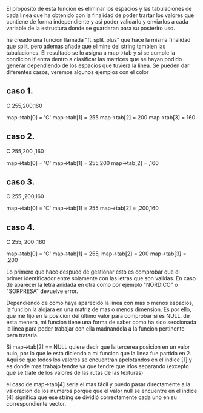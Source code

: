 El proposito de esta funcion es eliminar los espacios y las tabulaciones de cada linea que ha obtenido con la finalidad de poder trartar los valores que contiene de forma independiente y asi poder validarlo y enviarlos a cada variable de la estructura donde se guardaran para su posteriro uso.

he creado una funcion llamada "ft_split_plus" que hace la misma finalidad que split, pero ademas añade que elimine del string tambien las tabulaciones. El resultado se lo asigna a map->tab y si se cumple la condicion if entra dentro a clasificar las matrices que se hayan podido generar dependiendo de los espacios que tuviera la linea. Se pueden dar diferentes casos, veremos algunos ejemplos con el color

caso 1.
-------
C 255,200,160

map->tab[0] = 'C'
map->tab[1] = 255
map->tab[2] = 200
map->tab[3] = 160

caso 2.
-------
C 255,200        ,160

map->tab[0] = 'C'
map->tab[1] = 255,200
map->tab[2] = ,160

caso 3.
-------
C 255   ,200,160

map->tab[0] = 'C'
map->tab[1] =  255
map->tab[2] = ,200,160

caso 4.
-------
C 255,   200      ,160

map->tab[0] = 'C'
map->tab[1] = 255,
map->tab[2] = 200
map->tab[3] = ,200

Lo primero que hace despued de gestionar esto es comprobar que el primer identificador entre solamente con las letras que son validas. En caso de aparecer la letra anidada en otra como por ejemplo "NORDICO" o "SORPRESA" devuelve error.

Dependiendo de como haya aparecido la linea con mas o menos espacios, la funcion la alojara en una matriz de mas o menos dimension. Es por ello, que me fijo en la posicion del último valor para comprobar si es NULL, de esta menera, mi funcion tiene una forma de saber como ha sido seccionada la linea para poder trabajar con ella madnandola a la funcion pertinente para tratarla.

Si map->tab[2] == NULL quiere decir que la tercerea posicion en un valor nulo, por lo que le esta diciendo a mi funcion que la linea fue partida en 2. Aqui se que todos los valores se encuentran apelotandos en el indice [1] y es donde mas trabajo tendre ya que tendre que irlos separando (excepto que se trate de los valores de las rutas de las texturas)

el caso de map->tab[4] seria el mas fácil y puedo pasar directamente a la valoracion de los numeros porque que el valor null se encuentre en el índice [4] significa que ese string se dividió correctamente cada uno en su correspondiente vector.
